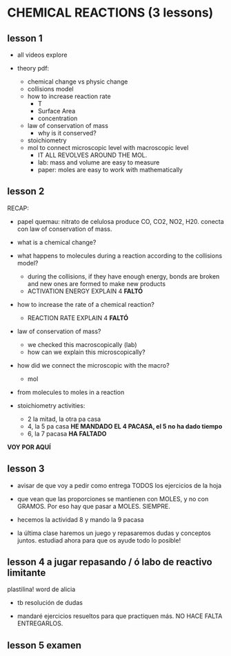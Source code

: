 # CHEMICAL REACTIONS (3 lessons)
## lesson 1
- all videos explore

- theory pdf:
    - chemical change vs physic change
    - collisions model
    - how to increase reaction rate
        - T
        - Surface Area
        - concentration
    - law of conservation of mass
        - why is it conserved?
    - stoichiometry
    - mol to connect microscopic level with macroscopic level
        - IT ALL REVOLVES AROUND THE MOL.
        - lab: mass and volume are easy to measure
        - paper: moles are easy to work with mathematically

## lesson 2

RECAP: 
- papel quemau: nitrato de celulosa produce CO, CO2, NO2, H20. conecta con law of conservation of mass.

- what is a chemical change?
- what happens to molecules during a reaction according to the collisions model?
    - during the collisions, if they have enough energy, bonds are broken and new ones are formed to make new products
    - ACTIVATION ENERGY EXPLAIN 4 **FALTÓ**
- how to increase the rate of a chemical reaction?
    - REACTION RATE EXPLAIN 4 **FALTÓ**
- law of conservation of mass?
    - we checked this macroscopically (lab)
    - how can we explain this microscopically?
- how did we connect the microscopic with the macro?
    - mol

- from molecules to moles in a reaction

- stoichiometry activities:
    - 2 la mitad, la otra pa casa
    - 4, la 5 pa casa **HE MANDADO EL 4 PACASA, el 5 no ha dado tiempo**
    - 6, la 7 pacasa **HA FALTADO**

**VOY POR AQUÍ**

## lesson 3 
- avisar de que voy a pedir como entrega TODOS los ejercicios de la hoja

- que vean que las proporciones se mantienen con MOLES, y no con GRAMOS. Por eso hay que pasar a MOLES. SIEMPRE.   
- hecemos la actividad 8 y mando la 9 pacasa

- la última clase haremos un juego y repasaremos dudas y conceptos juntos. estudiad ahora para que os ayude todo lo posible!

## lesson 4 a jugar repasando / ó labo de reactivo limitante

plastilina! word de alicia
- tb resolución de dudas

- mandaré ejercicios resueltos para que practiquen más. NO HACE FALTA ENTREGARLOS.

## lesson 5 examen